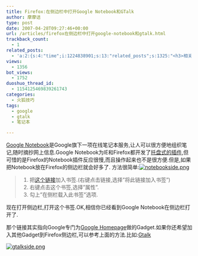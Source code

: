 ```yaml
---
title: Firefox:在侧边栏中打开Google Notebook和GTalk
author: 摩摩诘
type: post
date: 2007-04-28T09:27:46+00:00
url: /articles/firefox在侧边栏中打开google-notebook和gtalk.html
trackback_count:
  - 1
related_posts:
  - 'a:2:{s:4:"time";i:1224838901;s:13:"related_posts";s:1325:"<h3>相关日志</h3><ul class="related_post"><li><a href="http://www.digglife.cn/articles/google-note%e8%b0%b7%e6%ad%8c%e7%ac%94%e8%ae%b0%e6%9c%ac%e5%85%a8%e6%96%b0%e6%94%b9%e7%89%88.html" title="Google Note(谷歌笔记本)全新改版">Google Note(谷歌笔记本)全新改版</a></li><li><a href="http://www.digglife.cn/articles/adsense-for-feed-review.html" title="Google AdSense的Feed广告">Google AdSense的Feed广告</a></li><li><a href="http://www.digglife.cn/articles/google-maps-japan-street-view.html" title="Google地图日本版加入街景(Street View)功能">Google地图日本版加入街景(Street View)功能</a></li><li><a href="http://www.digglife.cn/articles/knol-open.html" title="Google的维基百科Knol正式开放">Google的维基百科Knol正式开放</a></li><li><a href="http://www.digglife.cn/articles/google-docs-templates.html" title="使用开放的模板创建Google文件">使用开放的模板创建Google文件</a></li><li><a href="http://www.digglife.cn/articles/adsense-referrals-retired.html" title="Adsense推介计划将在8月底暂停">Adsense推介计划将在8月底暂停</a></li><li><a href="http://www.digglife.cn/articles/add-google-toolbar-functions-firefox3.html" title="给Firefox 3添加Google Toolbar的功能">给Firefox 3添加Google Toolbar的功能</a></li></ul>";}'
views:
  - 1356
bot_views:
  - 1752
duoshuo_thread_id:
  - 1154125469839261743
categories:
  - 火狐技巧
tags:
  - google
  - gtalk
  - 笔记本

---
```

[Google Notebook][1]是Google旗下一项在线笔记本服务,让人可以很方便地组织笔记,随时摘抄网上信息.Google Notebook为IE和Firefox都开发了[托盘式的插件][2],但可惜的是Firefox的Notebook插件反应很慢,而且操作起来也不是很方便.但是,如果把Notebook放在Firefox的侧边栏就会好多了. 方法很简单:[![notebookside.png][3]][4]

>   1. 把<a href="http://www.google.com/notebook/ig?hl=__MSG_locale__" target="_blank">这个链接</a>加入书签.(右键点击链接,选择&#8221;将此链接加入书签&#8221;)
>   2. 右键点击这个书签,选择&#8221;属性&#8221;.
>   3. 勾上&#8221;在侧栏载入此书签&#8221;选项.

现在打开侧边栏,打开这个书签.OK,相信你已经看到Google Notebook在侧边栏打开了.

那个链接其实指向Google专门为[Google Homepage][5]做的Gadget.如果你还希望加入其他Gadget到Firefox侧边栏,可以参考上面的方法.比如:<a href="http://talkgadget.google.com/talkgadget/client" target="_blank">Gtalk</a>
  
[![gtalkside.png][6]][7]

 [1]: http://www.google.com/notebook
 [2]: http://www.google.com/notebook/download
 [3]: https://www.digglife.net/wp-content/uploads/3/379/2007/04/notebookside.png
 [4]: https://www.digglife.net/wp-content/uploads/3/379/2007/04/notebookside.png "notebookside.png"
 [5]: http://www.google.com/ig
 [6]: https://www.digglife.net/wp-content/uploads/3/379/2007/04/gtalkside.png
 [7]: https://www.digglife.net/wp-content/uploads/3/379/2007/04/gtalkside.png "gtalkside.png"
